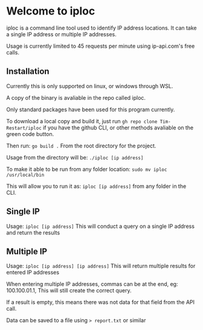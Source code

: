 # Welcome to iploc

iploc is a command line tool used to identify IP address locations. It can take a single IP address or multiple IP addresses.

Usage is currently limited to 45 requests per minute using ip-api.com's free calls.

## Installation
Currently this is only supported on linux, or windows through WSL.

A copy of the binary is avaliable in the repo called iploc.

Only standard packages have been used for this program currently.

To download a local copy and build it, just run `gh repo clone Tim-Restart/iploc` if you have the github CLI, or other methods avaliable on the green code button.

Then run: 
`go build .`
From the root directory for the project.

Usage from the directory will be:
`./iploc [ip address]`

To make it able to be run from any folder location:
`sudo mv iploc /usr/local/bin`

This will allow you to run it as:
`iploc [ip address]` 
from any folder in the CLI.

## Single IP
Usage: `iploc [ip address]`
This will conduct a query on a single IP address and return the results

## Multiple IP
Usage: `iploc [ip address] [ip address]`
This will return multiple results for entered IP addresses

When entering multiple IP addresses, commas can be at the end, eg: 100.100.01.1,
This will still create the correct query.

If a result is empty, this means there was not data for that field from the API call.

Data can be saved to a file using `> report.txt` or similar